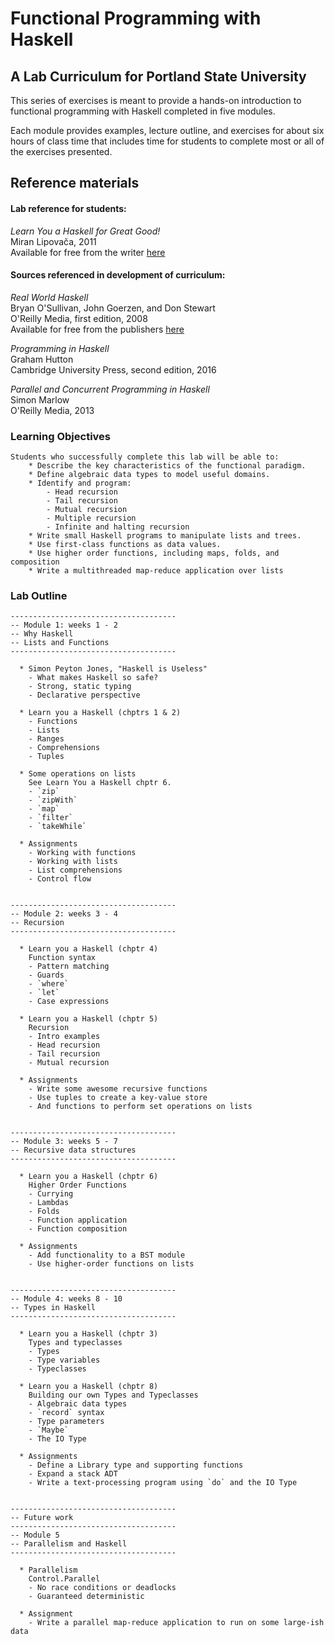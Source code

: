# Functional Programming with Haskell
## A Lab Curriculum for Portland State University

This series of exercises is meant to provide a hands-on introduction to functional programming with Haskell completed in five modules.

Each module provides examples, lecture outline, and exercises for about six hours of class time that includes time for students to complete most or all of the exercises presented.

## Reference materials

#### Lab reference for students:

*Learn You a Haskell for Great Good!*  
Miran Lipovača, 2011  
Available for free from the writer [here](http://learnyouahaskell.com/)

#### Sources referenced in development of curriculum:

*Real World Haskell*  
Bryan O'Sullivan, John Goerzen, and Don Stewart  
O'Reilly Media, first edition, 2008  
Available for free from the publishers [here](http://book.realworldhaskell.org/read/)

*Programming in Haskell*  
Graham Hutton  
Cambridge University Press, second edition, 2016

*Parallel and Concurrent Programming in Haskell*  
Simon Marlow  
O'Reilly Media, 2013


### Learning Objectives
```
Students who successfully complete this lab will be able to:
    * Describe the key characteristics of the functional paradigm.
    * Define algebraic data types to model useful domains.
    * Identify and program:
        - Head recursion
        - Tail recursion
        - Mutual recursion
        - Multiple recursion
        - Infinite and halting recursion
    * Write small Haskell programs to manipulate lists and trees.
    * Use first-class functions as data values.
    * Use higher order functions, including maps, folds, and composition
    * Write a multithreaded map-reduce application over lists
```

### Lab Outline

```
-------------------------------------
-- Module 1: weeks 1 - 2
-- Why Haskell
-- Lists and Functions
-------------------------------------
 
  * Simon Peyton Jones, "Haskell is Useless"
    - What makes Haskell so safe?
    - Strong, static typing
    - Declarative perspective
 
  * Learn you a Haskell (chptrs 1 & 2)
    - Functions
    - Lists
    - Ranges
    - Comprehensions
    - Tuples

  * Some operations on lists
    See Learn You a Haskell chptr 6.
    - `zip`
    - `zipWith`
    - `map`
    - `filter`
    - `takeWhile` 

  * Assignments
    - Working with functions
    - Working with lists
    - List comprehensions
    - Control flow


-------------------------------------
-- Module 2: weeks 3 - 4
-- Recursion
-------------------------------------
 
  * Learn you a Haskell (chptr 4)
    Function syntax
    - Pattern matching
    - Guards
    - `where`
    - `let`
    - Case expressions
 
  * Learn you a Haskell (chptr 5)
    Recursion
    - Intro examples
    - Head recursion
    - Tail recursion
    - Mutual recursion

  * Assignments
    - Write some awesome recursive functions
    - Use tuples to create a key-value store
    - And functions to perform set operations on lists


-------------------------------------
-- Module 3: weeks 5 - 7
-- Recursive data structures
-------------------------------------
 
  * Learn you a Haskell (chptr 6)
    Higher Order Functions
    - Currying
    - Lambdas
    - Folds
    - Function application
    - Function composition

  * Assignments
    - Add functionality to a BST module
    - Use higher-order functions on lists


-------------------------------------
-- Module 4: weeks 8 - 10
-- Types in Haskell
-------------------------------------
 
  * Learn you a Haskell (chptr 3)
    Types and typeclasses
    - Types
    - Type variables
    - Typeclasses
 
  * Learn you a Haskell (chptr 8)
    Building our own Types and Typeclasses
    - Algebraic data types
    - `record` syntax
    - Type parameters
    - `Maybe`
    - The IO Type

  * Assignments
    - Define a Library type and supporting functions
    - Expand a stack ADT
    - Write a text-processing program using `do` and the IO Type


-------------------------------------
-- Future work
-------------------------------------
-- Module 5
-- Parallelism and Haskell
-------------------------------------
 
  * Parallelism
    Control.Parallel
    - No race conditions or deadlocks
    - Guaranteed deterministic
 
  * Assignment
    - Write a parallel map-reduce application to run on some large-ish data

```

